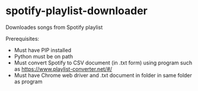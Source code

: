 # spotify-playlist-downloader
Downloades songs from Spotify playlist

Prerequisites: 
- Must have PIP installed
- Python must be on path
- Must convert Spotify to CSV document (in .txt form) using program such as https://www.playlist-converter.net/#/
- Must have Chrome web driver and .txt document in folder in same folder as program
